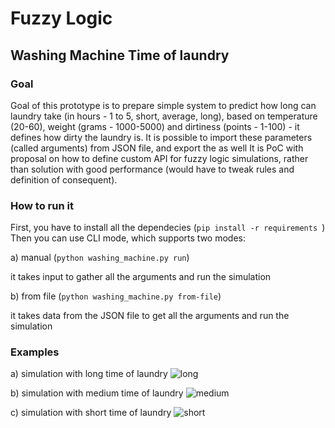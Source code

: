 # Fuzzy Logic
## Washing Machine Time of laundry

### Goal
Goal of this prototype is to prepare simple system to predict how long can laundry take (in hours - 1 to 5, short, average, long), based on temperature (20-60), weight (grams - 1000-5000) and dirtiness (points - 1-100) - it defines how dirty the laundry is.
It is possible to import these parameters (called arguments) from JSON file, and export the as well
It is PoC with proposal on how to define custom API for fuzzy logic simulations, rather than solution with good performance (would have to tweak rules and definition of consequent).

### How to run it
First, you have to install all the dependecies (``pip install -r requirements ``)
Then you can use CLI mode, which supports two modes:

a) manual (`python washing_machine.py run`)

it takes input to gather all the arguments and run the simulation

b) from file (`python washing_machine.py from-file`)

it takes data from the JSON file to get all the arguments and run the simulation

### Examples

a) simulation with long time of laundry
![long](https://i.imgur.com/8DUXWXh.png)

b) simulation with medium time of laundry
![medium](https://i.imgur.com/lRTWQLg.png)

c) simulation with short time of laundry
![short](https://i.imgur.com/gjbmIqo.png)

